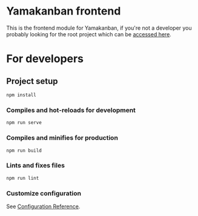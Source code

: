 # Yamakanban frontend

This is the frontend module for Yamakanban, if you're not a developer you probably looking for the root project which can be [accessed here](https://github.com/husudosu/yamakanban-backend).

# For developers

## Project setup

```
npm install
```

### Compiles and hot-reloads for development

```
npm run serve
```

### Compiles and minifies for production

```
npm run build
```

### Lints and fixes files

```
npm run lint
```

### Customize configuration

See [Configuration Reference](https://cli.vuejs.org/config/).
